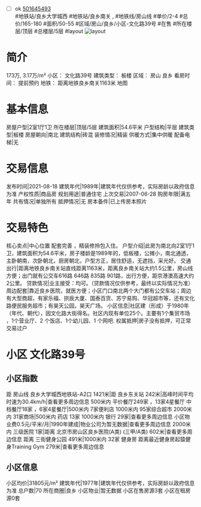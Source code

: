 - [ ] ok [501645493](https://bj.5i5j.com/ershoufang/501645493.html)  
 #地铁站/良乡大学城西 #地铁站/良乡南关 ,  #地铁线/房山线
#单价/2-4 #总价/165-180 #面积/50-55   #区域/房山/良乡/小区-文化路39号 #在售 #所在楼层/顶层 #总楼层/5层 #layout 
![layout](http://image2a.5i5j.com/scm/HOUSE_CUSTOMER/cd75de2df0434862af265dd4933acc00.jpg_P5.jpg) 
# 简介 
 173万,  3.17万/m² 
小区： 文化路39号
建筑类型： 板楼
区域： 房山 良乡
看房时间： 提前预约
地铁： 距离地铁良乡南关1163米 地图
# 基本信息 
 房屋户型|2室1厅1卫
所在楼层|顶层/5层
建筑面积|54.6平米
户型结构|平层
建筑类型|板楼
房屋朝向|南北
建筑结构|砖混
装修情况|精装
供暖方式|集中供暖
配备电梯|无
# 交易信息 
 发布时间|2021-08-18
建筑年代|1989年|建筑年代仅供参考，实际房龄以政府信息为准
产权性质|商品房
规划用途|普通住宅
上次交易|2007-06-28
购房年限|满五年
共有情况|单独所有
抵押情况|无
房本备件|已上传房本照片
# 交易特色 
 核心卖点|中心位置 配套完善 ，精装修拎包入住。
户型介绍|此房为南北向2室1厅1卫，建筑面积为54.6平米，房子楼龄是1989年的，低板楼，公摊小，南北通透，主卧朝南，次卧朝北，厨房朝北，户型方正，居住舒适，无遮挡，采光好。
交通出行|距离地铁良乡南关站直线距离1163米，距离良乡南关站大约1.5公里，房山线方便；出门就有公交车616路 646路 835路 901路，出行方便，距京港澳高速大约2公里。
贷款情况|业主接受：均可。（贷款情况仅供参考，最终以实际情况为准）
周边配套|靠近良乡医院，就医方便；小区门口南北两个大门都有公交车站；周边有大型商超，有家乐福、拱辰大厦、国泰百货、苏宁易购、华冠超市等，还有文化路便民服务超市；有昊天公园，昊天广场。
小区信息|社区建（形成）于1980年（年代、朝代），因文化路大街得名。社区内现有单位25个。主要有1个集贸市场 ，1个营业厅、2 个饭店、1个幼儿园、1 个网吧.
权属抵押|房子没有抵押，可正常交易过户
# 小区 文化路39号
## 小区指数 
 距 房山线 良乡大学城西地铁站-A2口 1421米|距 良乡东关站 242米|高峰时间平均时速为30.4km/h|查看更多周边信息
500米内 平价餐厅249家 ，13家4星餐厅
中档餐厅18家 ，6家4星餐厅|500米内 7家便利店
1000米内 95家综合超市
2000米内 31家商场|500米内 药店 13家
1000米内 银行 29家|查看更多周边信息
小区物业费0.5元/平米/月|1990年建成|物业公司为暂无数据|查看更多周边信息
2000米内 三级医院 1家|距离 北京市房山区良乡医院(A类) (三甲/A类) 602米|查看更多周边信息
距离 三街健身公园 491米|1000米内 32家 健身房
距离最近健身房起猿健身Training Gym 279米|查看更多周边信息
## 小区信息 
 小区均价|31805元/m²
建筑年代|1977年|建筑年代仅供参考，实际房龄以政府信息为准
总户数|70
所在商圈|良乡
小区物业|暂无数据
小区在售房源3套
小区在租房源0套
